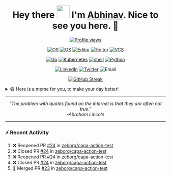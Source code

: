 <h1 align="center">Hey there <img src="https://raw.githubusercontent.com/ShahriarShafin/ShahriarShafin/main/Assets/hi.gif" width="40px"/> I'm <a href="https://abhinavsinha.xyz/" target="_blank">Abhinav</a>. Nice to see you here. 🤗</h1>

<div align="center">
 
 <a href="">![Profile views](https://gpvc.arturio.dev/zeborg?v=3)</a>

</div>

<div align="center">
 
 [![OS](https://img.shields.io/badge/OS-macOS-informational?style=flat-square&logo=apple&logoColor=white)](https://en.wikipedia.org/wiki/MacOS)
 [![OS](https://img.shields.io/badge/OS-Linux-informational?style=flat-square&logo=linux&logoColor=white)](https://en.wikipedia.org/wiki/Linux)
 [![Editor](https://img.shields.io/badge/Editor-VSCode-blue?style=flat-square&logo=visual-studio-code&logoColor=white)](https://code.visualstudio.com/)
 [![Editor](https://img.shields.io/badge/Editor-Vim-blue?style=flat-square&logo=vim&logoColor=white)](https://vim.org/)
 [![VCS](https://img.shields.io/badge/SCM-git-blue?style=flat-square&logo=git&logoColor=white)](https://git-scm.com/)
 
</div>

<p align="center">
  <a href="https://github.com/zeborg?tab=repositories&language=go" target="_blank"><img alt="Go" src="https://img.shields.io/badge/-Go-0099CC?style=flat-square&logo=Go&logoColor=white"></a>
  <a href="https://kubernetes.io" target="_blank"><img alt="Kubernetes" src="https://img.shields.io/badge/-Kubernetes-0066CC?style=flat-square&logo=Kubernetes&logoColor=white"></a>
  <a href="https://github.com/zeborg?tab=repositories&language=shell" target="_blank"><img alt="shell" src="https://img.shields.io/badge/-shell-0076A8?style=flat-square&logo=PowerShell&logoColor=white"></a>
  <a href="https://github.com/zeborg?tab=repositories&language=python" target="_blank"><img alt="Python" src="https://img.shields.io/badge/-Python-3776AB?style=flat-square&logo=Python&logoColor=white"></a>
</p>

<div align="center">
 
 [![LinkedIn](https://img.shields.io/badge/LinkedIn-abnvsnha-0e76a8?style=flat-square&logo=linkedin&logoColor=white)](https://www.linkedin.com/in/abnvsnha/)
 [![Twitter](https://img.shields.io/badge/Twitter-zebhinav-00acee?style=flat-square&logo=twitter&logoColor=white)](https://twitter.com/zebhinav)
 ![Email](https://img.shields.io/badge/Gmail-work.abhinavsinha-4285f4?style=flat-square&logo=gmail&logoColor=white)
 
</div>

<div align="center">
 
 <a href="">![GitHub Streak](https://github-readme-streak-stats.herokuapp.com/?user=zeborg&theme=tokyonight_duo)</a>
 
</div>

<details>
  <summary>😄 Here is a meme for you, to make your day better!</summary>
   <a href="https://abhinavsinha.xyz/"><img src="https://i.imgur.com/VrdxCnS.jpg" title="Meme" alt="Please refresh the page if the meme doesn't show up." height="350"></a>
</details>

--- 

<p align="center">
   <i>
     "The problem with quotes found on the internet is that they are often not true." <br>
                                         -Abraham Lincoln
  </i>
</p>       

---

### :zap: Recent Activity
<!--START_SECTION:activity-->
1. ❌ Reopened PR [#24](https://github.com/zeborg/capa-action-test/pull/24) in [zeborg/capa-action-test](https://github.com/zeborg/capa-action-test)
2. ❌ Closed PR [#24](https://github.com/zeborg/capa-action-test/pull/24) in [zeborg/capa-action-test](https://github.com/zeborg/capa-action-test)
3. ❌ Reopened PR [#24](https://github.com/zeborg/capa-action-test/pull/24) in [zeborg/capa-action-test](https://github.com/zeborg/capa-action-test)
4. ❌ Closed PR [#24](https://github.com/zeborg/capa-action-test/pull/24) in [zeborg/capa-action-test](https://github.com/zeborg/capa-action-test)
5. 🎉 Merged PR [#23](https://github.com/zeborg/capa-action-test/pull/23) in [zeborg/capa-action-test](https://github.com/zeborg/capa-action-test)
<!--END_SECTION:activity-->

